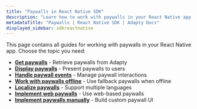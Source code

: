 ```yaml
---
title: "Paywalls in React Native SDK"
description: "Learn how to work with paywalls in your React Native app with Adapty SDK."
metadataTitle: "Paywalls | React Native SDK | Adapty Docs"
displayed_sidebar: sdkreactnative
---
```


This page contains all guides for working with paywalls in your React Native app. Choose the topic you need:

- **[Get paywalls](react-native-get-pb-paywalls)** - Retrieve paywalls from Adapty
- **[Display paywalls](react-native-present-paywalls)** - Present paywalls to users
- **[Handle paywall events](react-native-handling-events-1)** - Manage paywall interactions
- **[Work with paywalls offline](react-native-use-fallback-paywalls)** - Use fallback paywalls when offline
- **[Localize paywalls](react-native-localizations-and-locale-codes)** - Support multiple languages
- **[Implement web paywalls](react-native-web-paywall)** - Use web-based paywalls
- **[Implement paywalls manually](react-native-implement-paywalls-manually)** - Build custom paywall UI 